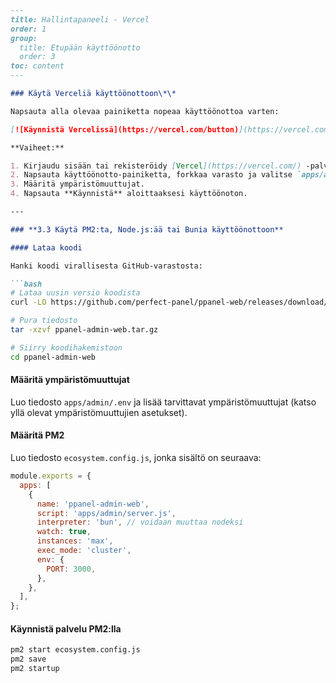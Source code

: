 ```markdown
---
title: Hallintapaneeli - Vercel
order: 1
group: 
  title: Etupään käyttöönotto
  order: 3
toc: content
---

### Käytä Verceliä käyttöönottoon\*\*

Napsauta alla olevaa painiketta nopeaa käyttöönottoa varten:

[![Käynnistä Vercelissä](https://vercel.com/button)](https://vercel.com/new/clone?demo-description=PPanel%20on%20puhdas%2C%20ammattimainen%2C%20ja%20täydellinen%20avoin%20lähdekoodi%20proxy%20paneeli%20työkalu%2C%20suunniteltu%20olemaan%20ihanteellinen%20valinta%20oppimiseen%20ja%20käytännön%20käyttöön\&demo-image=https%3A%2F%2Furlscan.io%2Fliveshot%2F%3Fwidth%3D1920%26height%3D1080%26url%3Dhttps%3A%2F%2Fadmin.ppanel.dev\&demo-title=PPanel%20Hallintaverkko\&demo-url=https%3A%2F%2Fadmin.ppanel.dev%2F\&from=.\&project-name=ppanel-admin-web\&repository-name=ppanel-web\&repository-url=https%3A%2F%2Fgithub.com%2Fperfect-panel%2Fppanel-web\&root-directory=apps%2Fadmin\&skippable-integrations=1)

**Vaiheet:**

1. Kirjaudu sisään tai rekisteröidy [Vercel](https://vercel.com/) -palveluun.
2. Napsauta käyttöönotto-painiketta, forkkaa varasto ja valitse `apps/admin`.
3. Määritä ympäristömuuttujat.
4. Napsauta **Käynnistä** aloittaaksesi käyttöönoton.

---

### **3.3 Käytä PM2:ta, Node.js:ää tai Bunia käyttöönottoon**

#### Lataa koodi

Hanki koodi virallisesta GitHub-varastosta:

```bash
# Lataa uusin versio koodista
curl -LO https://github.com/perfect-panel/ppanel-web/releases/download/v1.0.0/ppanel-admin-web.tar.gz

# Pura tiedosto
tar -xzvf ppanel-admin-web.tar.gz

# Siirry koodihakemistoon
cd ppanel-admin-web
```

#### Määritä ympäristömuuttujat

Luo tiedosto `apps/admin/.env` ja lisää tarvittavat ympäristömuuttujat (katso yllä olevat ympäristömuuttujien asetukset).

#### Määritä PM2

Luo tiedosto `ecosystem.config.js`, jonka sisältö on seuraava:

```javascript
module.exports = {
  apps: [
    {
      name: 'ppanel-admin-web',
      script: 'apps/admin/server.js',
      interpreter: 'bun', // voidaan muuttaa nodeksi
      watch: true,
      instances: 'max',
      exec_mode: 'cluster',
      env: {
        PORT: 3000,
      },
    },
  ],
};
```

#### Käynnistä palvelu PM2:lla

```bash
pm2 start ecosystem.config.js
pm2 save
pm2 startup
```
```

